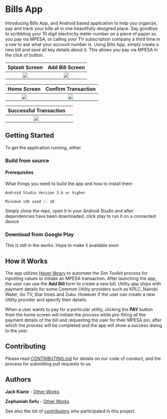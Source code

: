 # Bills App

Introducing Bills App, and Android based application to help you organize, pay and track your bills all in one beautifully designed place. Say goodbye to scribbling
your 10 digit electricity meter number on a piece of paper as you pay via MPESA, or calling your TV subscription company a third time in a row to ask what your account number is.
Using Bills App, simply create a new bill and save all key details about it. This allows you pay via MPESA in the click of button.


Splash Screen             |  Add Bill Screen
:-------------------------:|:-------------------------:
![](https://user-images.githubusercontent.com/8895134/81540466-60599c00-937a-11ea-97f6-7a2b0237652f.png)  |  ![](https://user-images.githubusercontent.com/8895134/81540617-93039480-937a-11ea-99b8-0637f2188f38.png)

Home Screen             |  Confirm Transaction
:-------------------------:|:-------------------------:
![](https://user-images.githubusercontent.com/8895134/81540905-03aab100-937b-11ea-9ce8-23377fe05055.png)  | ![](https://user-images.githubusercontent.com/8895134/81540883-fd1c3980-937a-11ea-89d8-8d034bb56454.png)

|                                          Successful Transaction                                          |    |
|:--------------------------------------------------------------------------------------------------------:|:----|
| ![](https://user-images.githubusercontent.com/8895134/81540896-01485700-937b-11ea-85cc-5d59b8ef6f2b.png) |  |


## Getting Started

To get the application running, either

### Build from source

#### Prerequisites

What things you need to build the app and how to install them

```
Android Studio Version 3.6 or higher

Minimum sdk used :- 18

```

Simply clone the repo, open it in your Android Studio and after dependencies have been downloaded, click play to run
it on a connected device

### Download from Google Play

This is still in the works. Hope to make it available soon

## How it Works

The app utilizes [Hover library](https://www.usehover.com/) to automate the Sim Toolkit process for inputting values to initiate an MPESA transaction.
After launching the app, the user can use the **Add Bill** form to create a new bill. Utility app ships with payment details for some Common
Utility providers such as KPLC, Nairobi Water, Go TV, Star times and Zuku. However if the user can create a new Utility provider and specify their details.

When a user wants to pay for a particular utility, clicking the **PAY** button from the home screen will initiate the process while pre-filling all the payment
details of the bill and requesting the user for their MPESA pin, after which the process will be completed and the app will show a success dialog to the user.


## Contributing

Please read [CONTRIBUTING.md](https://gist.github.com/PurpleBooth/b24679402957c63ec426) for details on our code of conduct, and the process for submitting pull requests to us.

## Authors

 **Jack Kiarie** - [Other Works](https://github.com/Jackwitwicky)

 **Zephaniah Sefu** - [Other Works](https://github.com/SefuZeph)

See also the list of [contributors](https://github.com/your/project/contributors) who participated in this project.


